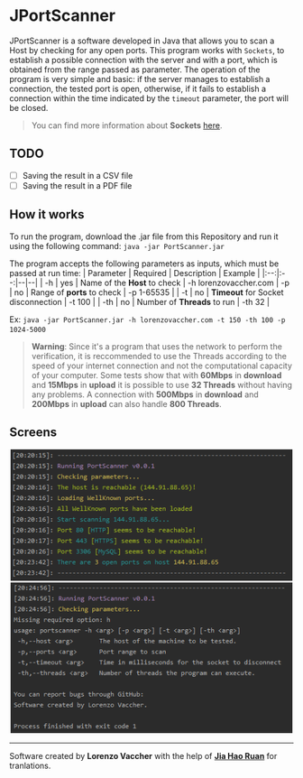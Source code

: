 # JPortScanner

JPortScanner is a software developed in Java that allows you to scan a Host by checking for any open ports. This program works with `Sockets`, to establish a possible connection with the server and with a port, which is obtained from the range passed as parameter. The operation of the program is very simple and basic: if the server manages to establish a connection, the tested port is open, otherwise, if it fails to establish a connection within the time indicated by the `timeout` parameter, the port will be closed.

> You can find more information about **Sockets** [here](https://www.javatpoint.com/socket-programming).

## TODO
 - [ ] Saving the result in a CSV file
 - [ ] Saving the result in a PDF file

## How it works
To run the program, download the .jar file from this Repository and run it using the following command:
`java -jar PortScanner.jar`

The program accepts the following parameters as inputs, which must be passed at run time:
| Parameter | Required | Description | Example |
|:--:|:--:|--|--|
| -h | yes | Name of the **Host** to check | -h lorenzovaccher.com
| -p | no | Range of **ports** to check | -p 1-65535 |
| -t | no | **Timeout** for Socket disconnection | -t 100 |
| -th | no | Number of **Threads** to run | -th 32 |

Ex: `java -jar PortScanner.jar -h lorenzovaccher.com -t 150 -th 100 -p 1024-5000`

> **Warning**: Since it's a program that uses the network to perform the verification, it is reccommended to use the Threads according to the speed of your internet connection and not the computational capacity of your computer. Some tests show that with **60Mbps** in **download** and **15Mbps** in **upload** it is possible to use **32 Threads** without having any problems. A connection with **500Mbps** in **download** and **200Mbps** in **upload** can also handle **800 Threads**.

## Screens
<div align="center">
  <img src="./_img/console.png" alt="Console" width="500px">
  <img src="./_img/parameters.png" alt="Parameters" width="500px">
</div>

---
Software created by **Lorenzo Vaccher** with the help of [**Jia Hao Ruan**](https://github.com/RuanJiaHao) for tranlations.
